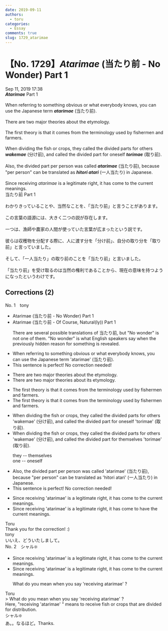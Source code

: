 ```yaml
---
date: 2019-09-11
authors:
  - toru
categories:
  - Essay
comments: true
slug: 1729_atarimae
---
```


# 【No. 1729】<strong><em>Atarimae</strong></em> (当たり前 - No Wonder) Part 1
<div class="date">Sep 11, 2019 17:38</div>
<div id="post"><div id="body_show_ori">
<strong><em>Atarimae</strong></em> Part 1<br/><br/>When referring to something obvious or what everybody knows, you can use the Japanese term <strong><em>atarimae</em></strong> (当たり前).<br/><br/>There are two major theories about the etymology.<br/><br/>The first theory is that it comes from the terminology used by fishermen and farmers.<br/><br/>When dividing the fish or crops, they called the divided parts for others <strong><em>wakemae</em></strong> (分け前), and called the divided part for oneself <strong><em>torimae</em></strong> (取り前).<br/><br/>Also, the divided part per person was called <strong><em>atarimae</em></strong> (当たり前), because "per person" can be translated as <strong><em>hitori atari</em></strong> (一人当たり) in Japanese.<br/><br/>Since receiving <em>atarimae</em> is a legitimate right, it has come to the current meanings.
</div></div>

<!-- more -->

<div id="post_ja"><div id="body_show_mo">
当たり前 Part 1<br/><br/>わかりきっていることや、当然なことを、「当たり前」と言うことがあります。<br/><br/>この言葉の語源には、大きく二つの説が存在します。<br/><br/>一つは、漁師や農家の人間が使っていた言葉が広まったという説です。<br/><br/>彼らは収穫物を分配する際に、人に渡す分を「分け前」、自分の取り分を「取り前」と言っていました。<br/><br/>そして、「一人当たり」の取り前のことを「当たり前」と言いました。<br/><br/>「当たり前」を受け取るのは当然の権利であることから、現在の意味を持つようになったというわけです。
</div></div>

## Corrections (2)
<div id="block"><div class="first_name"> No. 1　<span class="just_name">tony</span></div><div id="block2">
<ul class="correction_field">
<li class="incorrect">Atarimae (当たり前 - No Wonder) Part 1</li>
<li class="corrected correct">
Atarimae (当たり前 - <span class="f_red">Of Course, Natural(ly)</span>) Part 1
<p class="correction_comment">There are several possible translations of 当たり前, but "No wonder" is not one of them. "No wonder" is what English speakers say when the previously hidden reason for something is revealed.</p>
</li>
</ul>
<ul class="correction_field">
<li class="incorrect">When referring to something obvious or what everybody knows, you can use the Japanese term 'atarimae' (当たり前).</li>
<li class="corrected perfect">This sentence is perfect! No correction needed!</li>
</ul>
<ul class="correction_field">
<li class="incorrect">There are two major theories about the etymology.</li>
<li class="corrected correct">
There are two major theories about <span class="f_red">its</span> etymology.
</li>
</ul>
<ul class="correction_field">
<li class="incorrect">The first theory is that it comes from the terminology used by fishermen and farmers.</li>
<li class="corrected correct">
The first theory is that it comes from <span class="sline"><span class="f_red">the</span></span> terminology used by fishermen and farmers.
</li>
</ul>
<ul class="correction_field">
<li class="incorrect">When dividing the fish or crops, they called the divided parts for others 'wakemae' (分け前), and called the divided part for oneself 'torimae' (取り前).</li>
<li class="corrected correct">
When dividing the fish or crops, they called the divided parts for others 'wakemae' (分け前), and called the divided part for <span class="f_red">themselves</span> 'torimae' (取り前).
<p class="correction_comment">they -- themselves<br/>one -- oneself</p>
</li>
</ul>
<ul class="correction_field">
<li class="incorrect">Also, the divided part per person was called 'atarimae' (当たり前), because "per person" can be translated as 'hitori atari' (一人当たり) in Japanese.</li>
<li class="corrected perfect">This sentence is perfect! No correction needed!</li>
</ul>
<ul class="correction_field">
<li class="incorrect">Since receiving 'atarimae' is a legitimate right, it has come to the current meanings.</li>
<li class="corrected correct">
Since receiving 'atarimae' is a legitimate right, it has come to <span class="f_red">have</span> the current meanings.
</li>
</ul>
</div><div class="name"><span class="just_name">Toru</span><br>
Thank you for the correction! :)
</div>
<div class="name"><span class="just_name">tony</span><br>
いいえ、どういたしまして。
</div>
</div>
<div id="block"><div class="first_name"> No. 2　<span class="just_name">シャル❇️</span></div><div id="block2">
<ul class="correction_field">
<li class="incorrect">Since receiving 'atarimae' is a legitimate right, it has come to the current meanings.</li>
<li class="corrected correct">
Since receiving 'atarimae' is a legitimate right, it has come to the current meanings.
<p class="correction_comment">What do you mean when you say 'receiving atarimae' ?</p>
</li>
</ul>
</div><div class="name"><span class="just_name">Toru</span><br>
&gt; What do you mean when you say 'receiving atarimae' ?<br/>Here, "receiving 'atarimae' " means to receive fish or crops that are divided for distribution.
</div>
<div class="name"><span class="just_name">シャル❇️</span><br>
あ。。なるほど。Thanks.
</div>
</div>
